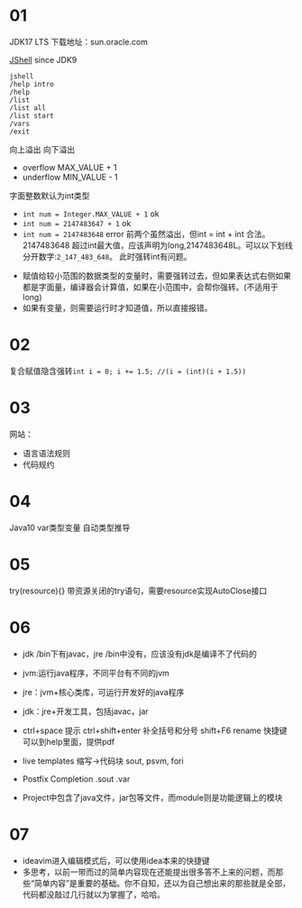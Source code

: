 # 01
JDK17 LTS 下载地址：sun.oracle.com 

[JShell](https://docs.oracle.com/en/java/javase/17/jshell/introduction-jshell.html#GUID-DA9FA090-7015-4F30-BBD0-5F6ED0EBDF91") since JDK9
  ```shell
  jshell
  /help intro
  /help
  /list
  /list all
  /list start
  /vars
  /exit
```

向上溢出 向下溢出
- overflow MAX_VALUE + 1
- underflow MIN_VALUE - 1

字面整数默认为int类型
+ `int num = Integer.MAX_VALUE + 1` ok
+ `int num = 2147483647 + 1` ok
+ `int num = 2147483648` error
前两个虽然溢出，但int = int + int 合法。
2147483648 超过int最大值，应该声明为long,2147483648L。可以以下划线分开数字:`2_147_483_648`。
此时强转int有问题。
- 赋值给较小范围的数据类型的变量时，需要强转过去，但如果表达式右侧如果都是字面量，编译器会计算值，如果在小范围中，会帮你强转。(不适用于long)
- 如果有变量，则需要运行时才知道值，所以直接报错。

# 02
复合赋值隐含强转`int i = 0; i += 1.5; //(i = (int)(i + 1.5))`

# 03
网站：
- 语言语法规则
- 代码规约

# 04
Java10 var类型变量 自动类型推导

# 05
try(resource){} 带资源关闭的try语句，需要resource实现AutoClose接口

# 06
- jdk /bin下有javac，jre /bin中没有，应该没有jdk是编译不了代码的
- jvm:运行java程序，不同平台有不同的jvm
- jre：jvm+核心类库，可运行开发好的java程序
- jdk：jre+开发工具，包括javac，jar

- ctrl+space 提示 ctrl+shift+enter 补全括号和分号 shift+F6 rename 快捷键可以到help里面，提供pdf
- live templates 缩写->代码块 sout, psvm, fori
- Postfix Completion .sout .var
- Project中包含了java文件，jar包等文件，而module则是功能逻辑上的模块

# 07
- ideavim进入编辑模式后，可以使用idea本来的快捷键
- 多思考，以前一带而过的简单内容现在还能提出很多答不上来的问题，而那些“简单内容”是重要的基础。你不自知，还以为自己想出来的那些就是全部，代码都没敲过几行就以为掌握了，哈哈。
